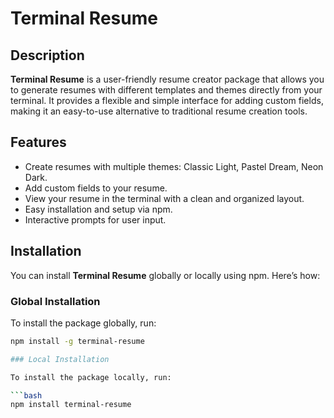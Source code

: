 # Terminal Resume

## Description

**Terminal Resume** is a user-friendly resume creator package that allows you to generate resumes with different templates and themes directly from your terminal. It provides a flexible and simple interface for adding custom fields, making it an easy-to-use alternative to traditional resume creation tools.

## Features

- Create resumes with multiple themes: Classic Light, Pastel Dream, Neon Dark.
- Add custom fields to your resume.
- View your resume in the terminal with a clean and organized layout.
- Easy installation and setup via npm.
- Interactive prompts for user input.

## Installation

You can install **Terminal Resume** globally or locally using npm. Here’s how:

### Global Installation

To install the package globally, run:

```bash
npm install -g terminal-resume

### Local Installation

To install the package locally, run:

```bash
npm install terminal-resume


